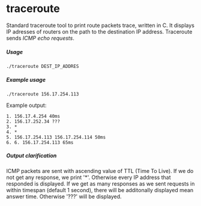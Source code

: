 # traceroute
Standard traceroute tool to print route packets trace, written in C. It displays IP adresses of routers on the path to the destination IP address.
Traceroute sends *ICMP echo requests*. 

##### Usage
```./traceroute DEST_IP_ADDRES``` 

##### Example usage
```./traceroute 156.17.254.113```

Example output:
```
1. 156.17.4.254 40ms
2. 156.17.252.34 ???
3. *
4. *
5. 156.17.254.113 156.17.254.114 50ms
6. 6. 156.17.254.113 65ms
```

##### Output clarification
ICMP packets are sent with ascending value of TTL (Time To Live). If we do not get any response, we print '*'. Otherwise every IP address that responded is displayed. If we get as many responses as we sent requests in within timespan (default 1 second), there will be additonally displayed mean answer time. Otherwise '???' will be displayed.